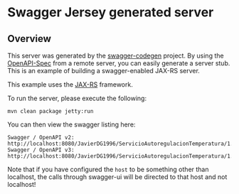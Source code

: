# Swagger Jersey generated server

## Overview
This server was generated by the [swagger-codegen](https://github.com/swagger-api/swagger-codegen) project. By using the 
[OpenAPI-Spec](https://github.com/swagger-api/swagger-core/wiki) from a remote server, you can easily generate a server stub.  This
is an example of building a swagger-enabled JAX-RS server.

This example uses the [JAX-RS](https://jax-rs-spec.java.net/) framework.

To run the server, please execute the following:

```
mvn clean package jetty:run
```

You can then view the swagger listing here:

```
Swagger / OpenAPI v2: http://localhost:8080/JavierDG1996/ServicioAutoregulacionTemperatura/1.0.0/swagger.json
Swagger / OpenAPI v3: http://localhost:8080/JavierDG1996/ServicioAutoregulacionTemperatura/1.0.0/openapi.json
```

Note that if you have configured the `host` to be something other than localhost, the calls through
swagger-ui will be directed to that host and not localhost!